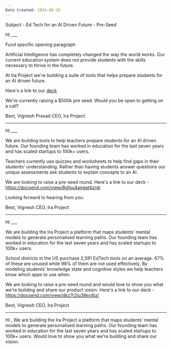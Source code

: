 ```yaml
---
Date Created: 2024-06-26
---
```

Subject - Ed Tech for an AI Driven Future - Pre-Seed

Hi ___

Fund specific opening paragraph

Artificial Intelligence has completely changed the way the world works. Our current education system does not provide students with the skills necessary to thrive in the future. 

At Ira Project we're building a suite of tools that helps prepare students for an AI driven future. 

Here's a link to our [deck](https://docsend.com/view/8gfsu4angat4zrdr)

We're currently raising a $500k pre seed. Would you be open to getting on a call? 

Best, 
Vignesh Prasad
CEO, Ira Project

-----

Hi ___ 

We are building tools to help teachers prepare students for an AI driven future. Our founding team has worked in education for the last seven years and has scaled startups to 100k+ users.

Teachers currently use quizzes and worksheets to help find gaps in their students' understanding. Rather than having students answer questions our unique assessments ask students to explain concepts to an AI. 

We are looking to raise a pre-seed round. Here's a link to our deck - https://docsend.com/view/8gfsu4angat4zrdr

Looking forward to hearing from you.

Best, 
Vignesh 
CEO, Ira Project

-----

Hi ___ 

We are building the Ira Project a platform that maps students’ mental models to generate personalised learning paths. Our founding team has worked in education for the last seven years and has scaled startups to 100k+ users.

School districts in the US purchase 2,591 EdTech tools on an average. 67% of these are unused while 98% of them are not used effectively. By modeling students' knowledge state and cognitive styles we help teachers know which apps to use when.

We are looking to raise a pre-seed round and would love to show you what we're building and share our product vision. Here's a link to our deck - https://docsend.com/view/dkz7r2ju38ec6jzj

Best, 
Vignesh 
CEO, Ira Project


---

Hi , We are building the Ira Project a platform that maps students’ mental models to generate personalised learning paths. Our founding team has worked in education for the last seven years and has scaled startups to 100k+ users. Would love to show you what we're building and share our vision.


